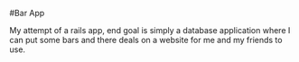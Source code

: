 #Bar App

My attempt of a rails app, end goal is simply a database application where
I can put some bars and there deals on a website for me and my friends
to use. 

